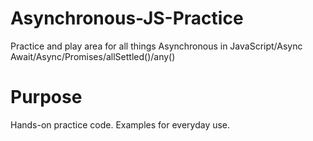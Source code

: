 # Asynchronous-JS-Practice
Practice and play area for all things Asynchronous in JavaScript/Async Await/Async/Promises/allSettled()/any()

# Purpose
  Hands-on practice code.
  Examples for everyday use.

  
